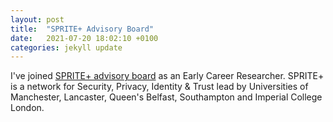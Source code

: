 ```yaml
---
layout: post
title:  "SPRITE+ Advisory Board"
date:   2021-07-20 18:02:10 +0100
categories: jekyll update
---
```


I've joined [SPRITE+ advisory board](https://twitter.com/SPRITEPlus/status/1406892513412235286) as an Early Career Researcher. SPRITE+ is a network for Security, Privacy, Identity & Trust lead by Universities of Manchester, Lancaster, Queen's Belfast, Southampton and Imperial College London. 
